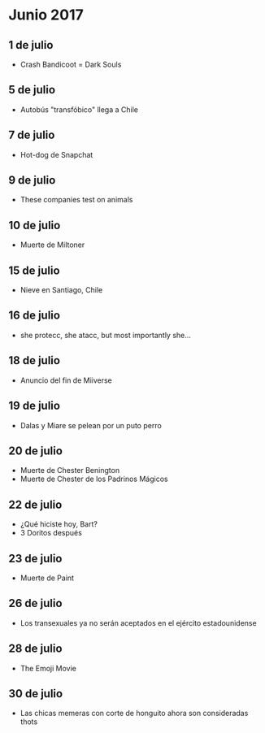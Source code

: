 Junio 2017
===========

## 1 de julio
 - Crash Bandicoot = Dark Souls

## 5 de julio
 - Autobús "transfóbico" llega a Chile
 
## 7 de julio
 - Hot-dog de Snapchat

## 9 de julio
 - These companies test on animals

## 10 de julio
 - Muerte de Miltoner

## 15 de julio
 - Nieve en Santiago, Chile

## 16 de julio
 - she protecc, she atacc, but most importantly she...

## 18 de julio
 - Anuncio del fin de Miiverse
 
## 19 de julio
  - Dalas y Miare se pelean por un puto perro
  
## 20 de julio
 - Muerte de Chester Benington
 - Muerte de Chester de los Padrinos Mágicos

## 22 de julio
 - ¿Qué hiciste hoy, Bart?
 - 3 Doritos después
 
## 23 de julio
 - Muerte de Paint

## 26 de julio
 - Los transexuales ya no serán aceptados en el ejército estadounidense
 
## 28 de julio
 - The Emoji Movie

## 30 de julio
 - Las chicas memeras con corte de honguito ahora son consideradas thots
